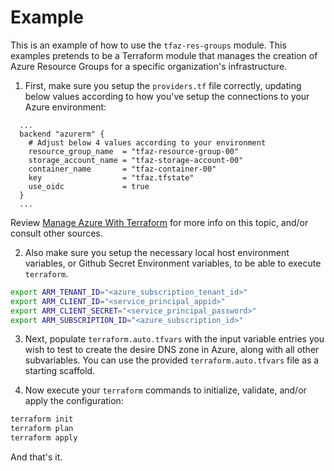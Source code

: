 # Example
This is an example of how to use the `tfaz-res-groups` module. This examples pretends to be a Terraform module that manages the creation of Azure Resource Groups for a specific organization's infrastructure.

1. First, make sure you setup the `providers.tf` file correctly, updating below values according to how you've setup the connections to your Azure environment: 
```hcl
  ...
  backend "azurerm" {
    # Adjust below 4 values according to your environment
    resource_group_name  = "tfaz-resource-group-00"
    storage_account_name = "tfaz-storage-account-00"       
    container_name       = "tfaz-container-00"
    key                  = "tfaz.tfstate"
    use_oidc             = true
  }
  ...
```

Review [Manage Azure With Terraform](https://que.tips/terraform/#manage-azure-with-terraform) for more info on this topic, and/or consult other sources.

2. Also make sure you setup the necessary local host environment variables, or Github Secret Environment variables, to be able to execute `terraform`.
```bash
export ARM_TENANT_ID="<azure_subscription_tenant_id>"
export ARM_CLIENT_ID="<service_principal_appid>"
export ARM_CLIENT_SECRET="<service_principal_password>"
export ARM_SUBSCRIPTION_ID="<azure_subscription_id>"
```

3. Next, populate `terraform.auto.tfvars` with the input variable entries you wish to test to create the desire DNS zone in Azure, along with all other subvariables. You can use the provided `terraform.auto.tfvars` file as a starting scaffold.

4. Now execute your `terraform` commands to initialize, validate, and/or apply the configuration:
```bash
terraform init
terraform plan
terraform apply
```
And that's it.
